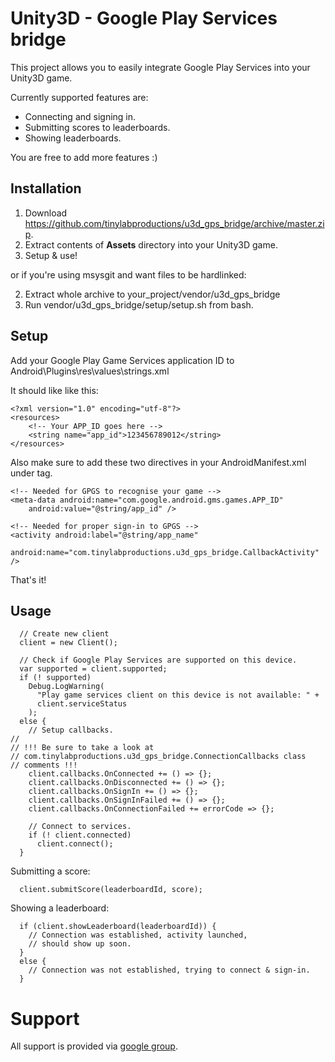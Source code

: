 # Unity3D - Google Play Services bridge

This project allows you to easily integrate Google Play Services into your
Unity3D game.

Currently supported features are:

* Connecting and signing in.
* Submitting scores to leaderboards.
* Showing leaderboards.

You are free to add more features :)

## Installation

1. Download https://github.com/tinylabproductions/u3d_gps_bridge/archive/master.zip.
2. Extract contents of **Assets** directory into your Unity3D game.
3. Setup & use!

or if you're using msysgit and want files to be hardlinked:

2. Extract whole archive to your_project/vendor/u3d_gps_bridge
3. Run vendor/u3d_gps_bridge/setup/setup.sh from bash.

## Setup

Add your Google Play Game Services application ID to Android\Plugins\res\values\strings.xml

It should like like this:

	<?xml version="1.0" encoding="utf-8"?>
	<resources>
		<!-- Your APP_ID goes here -->
		<string name="app_id">123456789012</string>
	</resources>

Also make sure to add these two directives in your AndroidManifest.xml under <application> tag.

	<!-- Needed for GPGS to recognise your game -->
	<meta-data android:name="com.google.android.gms.games.APP_ID"
		android:value="@string/app_id" />

	<!-- Needed for proper sign-in to GPGS -->
	<activity android:label="@string/app_name" 
		android:name="com.tinylabproductions.u3d_gps_bridge.CallbackActivity" />

That's it!

## Usage

      // Create new client
      client = new Client();
      
      // Check if Google Play Services are supported on this device.
      var supported = client.supported;
      if (! supported)
        Debug.LogWarning(
          "Play game services client on this device is not available: " +
          client.serviceStatus
        );
      else {
        // Setup callbacks.
	//
	// !!! Be sure to take a look at
	// com.tinylabproductions.u3d_gps_bridge.ConnectionCallbacks class
	// comments !!!
        client.callbacks.OnConnected += () => {};
        client.callbacks.OnDisconnected += () => {};
        client.callbacks.OnSignIn += () => {};
        client.callbacks.OnSignInFailed += () => {};
        client.callbacks.OnConnectionFailed += errorCode => {};

        // Connect to services.
        if (! client.connected)
          client.connect();
      }

Submitting a score:

      client.submitScore(leaderboardId, score);

Showing a leaderboard:

      if (client.showLeaderboard(leaderboardId)) {
        // Connection was established, activity launched, 
        // should show up soon.
      }
      else {
        // Connection was not established, trying to connect & sign-in.
      }

# Support

All support is provided via 
[google group](https://groups.google.com/forum/#!forum/u3d_gps_bridge).
